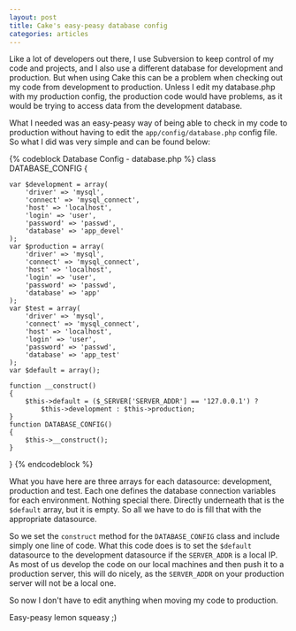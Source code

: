 ```yaml
--- 
layout: post
title: Cake's easy-peasy database config
categories: articles
---
```

Like a lot of developers out there, I use Subversion to keep control of my code and projects, and I also use a different database for development and production. But when using Cake this can be a problem when checking out my code from development to production. Unless I edit my database.php with my production config, the production code would have problems, as it would be trying to access data from the development database.

What I needed was an easy-peasy way of being able to check in my code to production without having to edit the ```app/config/database.php``` config file. So what I did was very simple and can be found below:

{% codeblock Database Config - database.php %}
class DATABASE_CONFIG {

    var $development = array(
        'driver' => 'mysql',
        'connect' => 'mysql_connect',
        'host' => 'localhost',
        'login' => 'user',
        'password' => 'passwd',
        'database' => 'app_devel'
    );
    var $production = array(
        'driver' => 'mysql',
        'connect' => 'mysql_connect',
        'host' => 'localhost',
        'login' => 'user',
        'password' => 'passwd',
        'database' => 'app'
    );
    var $test = array(
        'driver' => 'mysql',
        'connect' => 'mysql_connect',
        'host' => 'localhost',
        'login' => 'user',
        'password' => 'passwd',
        'database' => 'app_test'
    );
    var $default = array();

    function __construct()
    {
        $this->default = ($_SERVER['SERVER_ADDR'] == '127.0.0.1') ?
            $this->development : $this->production;
    }
    function DATABASE_CONFIG()
    {
        $this->__construct();
    }
}
{% endcodeblock %}

What you have here are three arrays for each datasource: development, production and test.  Each one defines the database connection variables for each environment. Nothing special there. Directly underneath that is the ```$default``` array, but it is empty. So all we have to do is fill that with the appropriate datasource.

So we set the ```construct``` method for the ```DATABASE_CONFIG``` class and include simply one line of code. What this code does is to set the ```$default``` datasource to the development datasource if the ```SERVER_ADDR``` is a local IP. As most of us develop the code on our local machines and then push it to a production server, this will do nicely, as the ```SERVER_ADDR``` on your production server will not be a local one.

So now I don't have to edit anything when moving my code to production.

Easy-peasy lemon squeasy ;)
